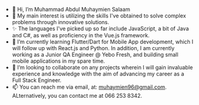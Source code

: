 - 👋 Hi, I’m Muhammad Abdul Muhaymien Salaam
- 👀 My main interest is utilizing the skills I've obtained to solve complex problems through innovative solutions.
- ✨ The languages I've picked up so far include JavaScript, a bit of Java and C#, as well as proficiency in the Vue.js framework. 
- 🌱 I’m currently learning Flutter/Dart for Mobile App development, which I will follow up with React.js and Python. In addition, I am currently working as a Junior QA       Engineer @ Yebo Fresh, and building small mobile applications in my spare time.
- 💞️ I’m looking to collaborate on any projects wherein I will gain invaluable experience and knowledge with the aim of advancing my career as a Full Stack Engineer.
- 📫 You can reach me via email, at: muhaymien96@gmail.com. ALternatively, you can contact me at 066 253 8342.

<!---
Muhaymien96/Muhaymien96 is a ✨ special ✨ repository because its `README.md` (this file) appears on your GitHub profile.
You can click the Preview link to take a look at your changes.
--->

